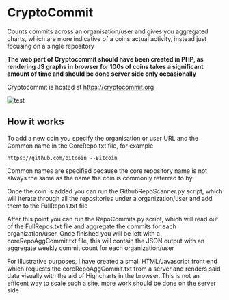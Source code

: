 # CryptoCommit
Counts commits across an organisation/user and gives you aggregated charts, which are more indicative of a coins actual activity,
instead just focusing on a single repository 

**The web part of Cryptocommit should have been created in PHP, as rendering JS graphs in browser for 100s of coins takes a significant amount of time and should be done server side only occasionally**

Cryptocommit is hosted at https://cryptocommit.org

![test](https://cryptocommit.org/Cryptocommit.PNG)

## How it works 

To add a new coin you specify the organisation or user URL and the Common name in the CoreRepo.txt file, for example 

```https://github.com/bitcoin --Bitcoin```

Common names are specified because the core repository name is not always the same as the name the coin is commonly referred to by 

Once the coin is added you can run the GithubRepoScanner.py script, which will iterate through all the repositories under a organization/user
and add them to the FullRepos.txt file

After this point you can run the RepoCommits.py script, which will read out of the FullRepos.txt file and aggregate the commits for each
organization/user. Once finished you will be left with a coreRepoAggCommit.txt file, this will contain the JSON output with an aggregate weekly
commit count for each organization/user

For illustrative purposes, I have created a small HTML/Javascript front end which requests the coreRepoAggCommit.txt from a server and renders
said data visually with the aid of Highcharts in the browser. This is not an efficent way to scale such a site, more work should be done on the server side

